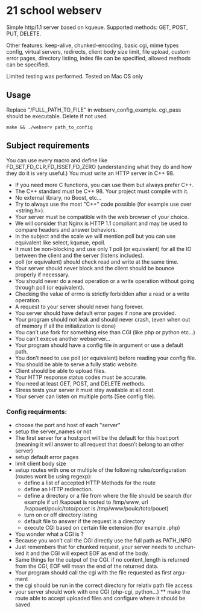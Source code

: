 # 21 school webserv
Simple http/1.1 server based on kqueue. Supported methods: GET, POST, PUT, DELETE.

Other features: keep-alive, chunked-encoding, basic cgi, mime types config, virtual servers, redirects, client body size limit, file upload, custom error pages, directory listing, index file can be specified, allowed methods can be specified. 

Limited testing was performed. Tested on Mac OS only
## Usage

Replace "/FULL_PATH_TO_FILE" in webserv_config_example.
cgi_pass should be executable. Delete if not used.

```
make && ./webserv path_to_config
```


## Subject requirements
You can use every macro and define like FD_SET,FD_CLR,FD_ISSET,FD_ZERO (understanding what they do and how they do it is very useful.)
        You must write an HTTP server in C++ 98.
* If you need more C functions, you can use them but always prefer C++.
* The C++ standard must be C++ 98. Your project must compile with it.
* No external library, no Boost, etc...
* Try to always use the most "C++" code possible (for example use <cstring> over <string.h>).
* Your server must be compatible with the web browser of your choice.
* We will consider that Nginx is HTTP 1.1 compliant and may be used to compare
headers and answer behaviors.
* In the subject and the scale we will mention poll but you can use equivalent like select, kqueue, epoll.
* It must be non-blocking and use only 1 poll (or equivalent) for all the IO between the client and the server (listens includes).
* poll (or equivalent) should check read and write at the same time.
* Your server should never block and the client should be bounce properly if necessary.
* You should never do a read operation or a write operation without going through poll (or equivalent).
* Checking the value of errno is strictly forbidden after a read or a write operation.
* A request to your server should never hang forever.
* You server should have default error pages if none are provided.
* Your program should not leak and should never crash, (even when out of memory if all the initialization is done)
* You can’t use fork for something else than CGI (like php or python etc...)
* You can’t execve another webserver...
* Your program should have a config file in argument or use a default path.
* You don’t need to use poll (or equivalent) before reading your config file.
* You should be able to serve a fully static website.
* Client should be able to upload files.
* Your HTTP response status codes must be accurate.
* You need at least GET, POST, and DELETE methods.
* Stress tests your server it must stay available at all cost.
* Your server can listen on multiple ports (See config file).

### Config requirments:
* choose the port and host of each "server"
* setup the server_names or not
* The first server for a host:port will be the default for this host:port (meaning it will answer to all request that doesn’t belong to an other server)
* setup default error pages
* limit client body size
* setup routes with one or multiple of the following rules/configuration (routes wont be using regexp):
  * define a list of accepted HTTP Methods for the route
  * define an HTTP redirection.
  * define a directory or a file from where the file should be search (for example if url /kapouet is rooted to /tmp/www, url /kapouet/pouic/toto/pouet is /tmp/www/pouic/toto/pouet)
  * turn on or off directory listing
  * default file to answer if the request is a directory
  * execute CGI based on certain file extension (for example .php)
* You wonder what a CGI is ?
* Because you won’t call the CGI directly use the full path as PATH_INFO
* Just remembers that for chunked request, your server needs to unchun- ked it and the CGI will expect EOF as end of the body.
* Same things for the output of the CGI. if no content_length is returned from the CGI, EOF will mean the end of the returned data.
* Your program should call the cgi with the file requested as first argu- ment
* the cgi should be run in the correct directory for relativ path file access
* your server should work with one CGI (php-cgi, python...)
** make the route able to accept uploaded files and configure where it should be saved